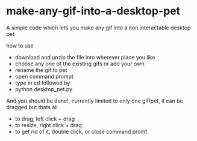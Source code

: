 # make-any-gif-into-a-desktop-pet
A simple code which lets you make any gif into a non interactable desktop pet 


how to use

- download and unzip the file into wherever place you like
- choose any one of the existing gifs or add your own
- rename the gif to pet
- open command prompt
- type in cd <location of the python file>
followed by
- python desktop_pet.py

And you should be done!, currently limited to only one gif/pet, it can be dragged but thats all

- to drag, left click + drag
- to resize, right click + drag
- to get rid of it, double click, or close command promt

